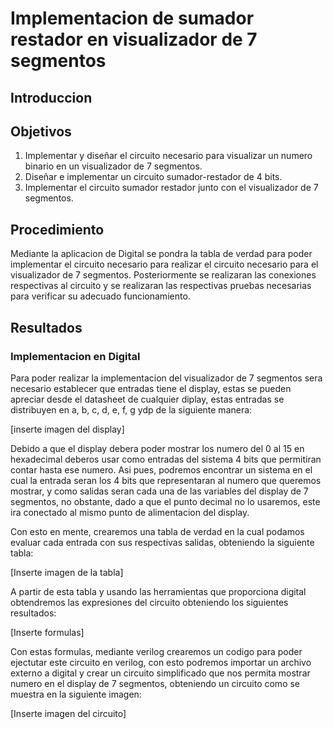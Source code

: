 # Implementacion de sumador restador en visualizador de 7 segmentos

## Introduccion

## Objetivos
1. Implementar y diseñar el circuito necesario para visualizar un numero binario en un visualizador de 7 segmentos.
2. Diseñar e implementar un circuito sumador-restador de 4 bits.
3. Implementar el circuito sumador restador junto con el visualizador de 7 segmentos. 
## Procedimiento
Mediante la aplicacion de Digital se pondra la tabla de verdad para poder implementar el circuito necesario para realizar el circuito necesario para el visualizador de 7 segmentos. Posteriormente se realizaran las conexiones respectivas al circuito y se realizaran las respectivas pruebas necesarias para verificar su adecuado funcionamiento.


## Resultados
### Implementacion en Digital
Para poder realizar la implementacion del visualizador de 7 segmentos sera necesario establecer que entradas tiene el display, estas se pueden apreciar desde el datasheet de cualquier diplay, estas entradas se distribuyen en a, b, c, d, e, f, g ydp de la siguiente manera:

[inserte imagen del display]

Debido a que el display debera poder mostrar los numero del 0 al 15 en hexadecimal deberos usar como entradas del sistema 4 bits que permitiran contar hasta ese numero. Asi pues, podremos encontrar un sistema en el cual la entrada seran los 4 bits que representaran al numero que queremos mostrar, y como salidas seran cada una de las variables del display de 7 segmentos, no obstante, dado a que el punto decimal no lo usaremos, este ira conectado al mismo punto de alimentacion del display.

Con esto en mente, crearemos una tabla de verdad en la cual podamos evaluar cada entrada con sus respectivas salidas, obteniendo la siguiente tabla:

[Inserte imagen de la tabla]

A partir de esta tabla y usando las herramientas que proporciona digital obtendremos las expresiones del circuito obteniendo los siguientes resultados:

[Inserte formulas]

Con estas formulas, mediante verilog crearemos un codigo para poder ejectutar este circuito en verilog, con esto podremos importar un archivo externo a digital y crear un circuito simplificado que nos permita mostrar numero en el display de 7 segmentos, obteniendo un circuito como se muestra en la siguiente imagen:

[Inserte imagen del circuito]
